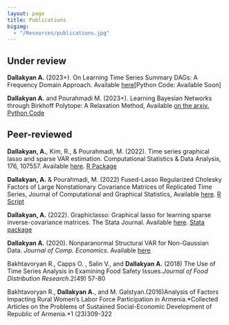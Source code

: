 ```yaml
---
layout: page
title: Publications
bigimg: 
  - "/Resources/publications.jpg" 
---
```



## Under review
**Dallakyan A.** (2023+). On Learning Time Series Summary DAGs: A Frequency Domain Approach.
Available [here](https://www.dropbox.com/scl/fi/hk9077bxi1osdkf3csa2n/manuscript.pdf?rlkey=b21ncp6q3n8mve54z0ywc5age&dl=0)[Python Code: Available Soon]

**Dallakyan A.** and Pourahmadi M. (2023+). Learning Bayesian Networks through Birkhoff Polytope: A Relaxation Method, Available [on the arxiv.](https://arxiv.org/abs/2107.01658) [Python Code](https://codeocean.com/capsule/7189183/tree/v1)



## Peer-reviewed


**Dallakyan, A.**, Kim, R., & Pourahmadi, M. (2022). Time series graphical lasso and sparse VAR estimation. Computational Statistics & Data Analysis, 176, 107557. Available [here](https://doi.org/10.1016/j.csda.2022.107557). [R Package](https://github.com/adallak/tsgl)

**Dallakyan, A.** & Pourahmadi, M. (2022) Fused-Lasso Regularized Cholesky Factors of Large Nonstationary Covariance Matrices of Replicated Time Series, Journal of Computational and Graphical Statistics,  Available [here]([https://doi.org/10.1016/j.csda.2022.107557](https://www.tandfonline.com/doi/abs/10.1080/10618600.2022.2090367)). [R Script](https://github.com/adallak/SCpackage)

**Dallakyan, A.** (2022). Graphiclasso: Graphical lasso for learning sparse inverse-covariance matrices. The Stata Journal. Available [here](https://doi.org/10.1177/1536867X221124538). [Stata package](https://github.com/adallak/stataglasso)

**Dallakyan A.** (2020). Nonparanormal Structural VAR for Non-Gaussian Data. *Journal of Comp. Economics*. Available [here](https://urldefense.com/v3/__https://rdcu.be/b5nl5__;!!KwNVnqRv!Ta45hrCpZ785xV4ziLNdZWDEZ8aMVWeaO7qJyTDQMYyA06eFaL0USvaqnXIuIfDm7MbvXTQ$)

Bakhtavoryan R., Capps O. , Salin V., and **Dallakyan A.** (2018) The Use of Time Series
Analysis in Examining Food Safety Issues.*Journal of Food Distribution Research*.2(49) 57-80

Bakhtavoryan R., **Dallakyan A.**, and M. Galstyan.(2016)Analysis of Factors Impacting Rural
Women’s Labor Force Participation in Armenia.*Collected Articles on the Problems of
Sustained Social-Economic Development of Republic of Armenia.*1 (23)309-322

